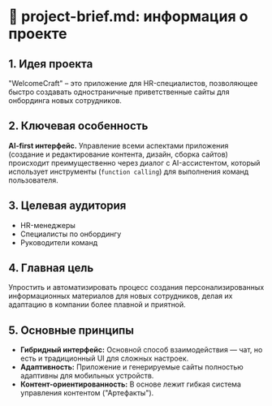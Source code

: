 # 🚀 project-brief.md: информация о проекте

## 1. Идея проекта

"WelcomeCraft" – это приложение для HR-специалистов, позволяющее быстро создавать одностраничные приветственные сайты
для онбординга новых сотрудников.

## 2. Ключевая особенность

**AI-first интерфейс.** Управление всеми аспектами приложения (создание и редактирование контента, дизайн, сборка
сайтов) происходит преимущественно через диалог с AI-ассистентом, который использует инструменты (`function calling`)
для выполнения команд пользователя.

## 3. Целевая аудитория

- HR-менеджеры
- Специалисты по онбордингу
- Руководители команд

## 4. Главная цель

Упростить и автоматизировать процесс создания персонализированных информационных материалов для новых сотрудников, делая
их адаптацию в компании более плавной и приятной.

## 5. Основные принципы

- **Гибридный интерфейс:** Основной способ взаимодействия — чат, но есть и традиционный UI для сложных настроек.
- **Адаптивность:** Приложение и генерируемые сайты полностью адаптивны для мобильных устройств.
- **Контент-ориентированность:** В основе лежит гибкая система управления контентом ("Артефакты").

